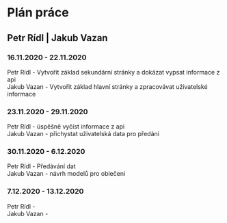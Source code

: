 # Plán práce

## Petr Rídl | Jakub Vazan

### 16.11.2020 - 22.11.2020

Petr Rídl - Vytvořit základ sekundární stránky a dokázat vypsat informace z api  
Jakub Vazan - Vytvořit základ hlavní stránky a zpracovávat uživatelské informace

### 23.11.2020 - 29.11.2020
Petr Rídl - úspěšně vyčíst informace z api  
Jakub Vazan - přichystat uživatelská data pro předání

### 30.11.2020 - 6.12.2020
Petr Rídl - Předávání dat  
Jakub Vazan - návrh modelů pro oblečení

### 7.12.2020 - 13.12.2020
Petr Rídl -   
Jakub Vazan - 
